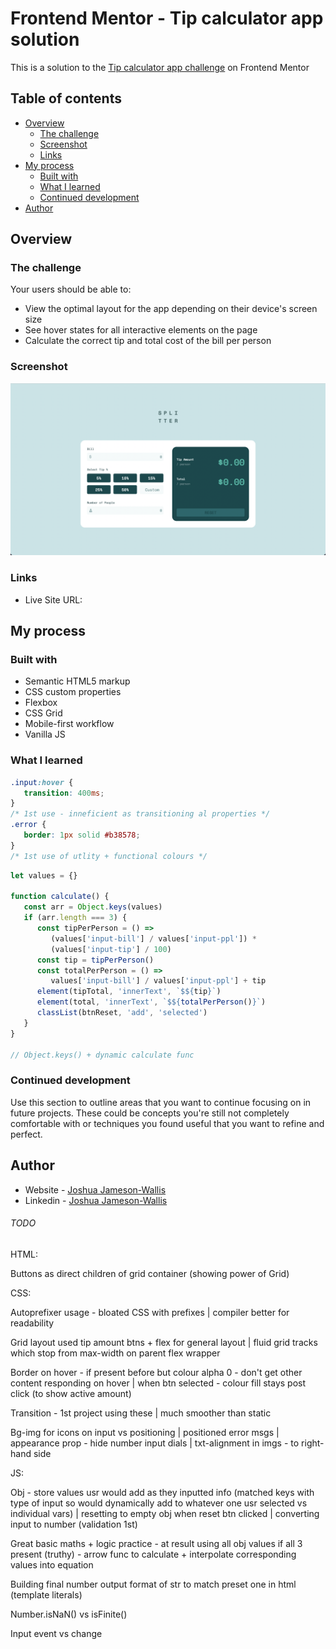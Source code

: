 # Frontend Mentor - Tip calculator app solution

This is a solution to the [Tip calculator app challenge](https://www.frontendmentor.io/challenges/tip-calculator-app-ugJNGbJUX) on Frontend Mentor

## Table of contents

-  [Overview](#overview)
   -  [The challenge](#the-challenge)
   -  [Screenshot](#screenshot)
   -  [Links](#links)
-  [My process](#my-process)
   -  [Built with](#built-with)
   -  [What I learned](#what-i-learned)
   -  [Continued development](#continued-development)
-  [Author](#author)

## Overview

### The challenge

Your users should be able to:

-  View the optimal layout for the app depending on their device's screen size
-  See hover states for all interactive elements on the page
-  Calculate the correct tip and total cost of the bill per person

### Screenshot

![](./Screenshot.png)

### Links

-  Live Site URL:

## My process

### Built with

-  Semantic HTML5 markup
-  CSS custom properties
-  Flexbox
-  CSS Grid
-  Mobile-first workflow
-  Vanilla JS

### What I learned

```css
.input:hover {
   transition: 400ms;
}
/* 1st use - inneficient as transitioning al properties */
.error {
   border: 1px solid #b38578;
}
/* 1st use of utlity + functional colours */
```

```js
let values = {}

function calculate() {
   const arr = Object.keys(values)
   if (arr.length === 3) {
      const tipPerPerson = () =>
         (values['input-bill'] / values['input-ppl']) *
         (values['input-tip'] / 100)
      const tip = tipPerPerson()
      const totalPerPerson = () =>
         values['input-bill'] / values['input-ppl'] + tip
      element(tipTotal, 'innerText', `$${tip}`)
      element(total, 'innerText', `$${totalPerPerson()}`)
      classList(btnReset, 'add', 'selected')
   }
}

// Object.keys() + dynamic calculate func
```

### Continued development

Use this section to outline areas that you want to continue focusing on in future projects. These could be concepts you're still not completely comfortable with or techniques you found useful that you want to refine and perfect.

## Author

-  Website - [Joshua Jameson-Wallis](https://joshuajamesonwallis.com)
-  Linkedin - [Joshua Jameson-Wallis]()

###### TODO

HTML:

Buttons as direct children of grid container (showing power of Grid)

CSS:

Autoprefixer usage - bloated CSS with prefixes | compiler better for readability

Grid layout used tip amount btns + flex for general layout | fluid grid tracks which stop from max-width on parent flex wrapper

Border on hover - if present before but colour alpha 0 - don't get other content responding on hover | when btn selected - colour fill stays post click (to show active amount)

Transition - 1st project using these | much smoother than static

Bg-img for icons on input vs positioning | positioned error msgs | appearance prop - hide number input dials | txt-alignment in imgs - to right-hand side

JS:

Obj - store values usr would add as they inputted info (matched keys with type of input so would dynamically add to whatever one usr selected vs individual vars) | resetting to empty obj when reset btn clicked | converting input to number (validation 1st)

Great basic maths + logic practice - at result using all obj values if all 3 present (truthy) - arrow func to calculate + interpolate corresponding values into equation

Building final number output format of str to match preset one in html (template literals)

Number.isNaN() vs isFinite()

Input event vs change
